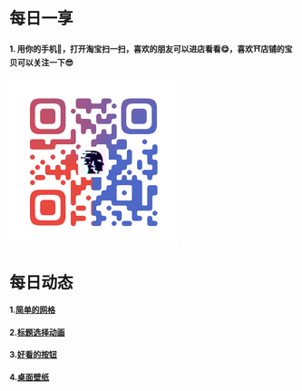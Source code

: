 # 每日一享

#### 																								 

#### 1. 用你的手机🎴，打开淘宝扫一扫，喜欢的朋友可以进店看看😋，喜欢⛩店铺的宝贝可以关注一下😎																					

<img  src="./image/qrcode.png">



# 每日动态

#### 1.[简单的网格](https://github.com/pwxpwxtop/dailyCode/blob/master/01%E7%BD%91%E6%A0%BC.html)

#### 2.[标题选择动画](https://github.com/pwxpwxtop/dailyCode/blob/master/02%E6%8C%89%E9%92%AE.html)

#### 3.[好看的按钮](https://github.com/pwxpwxtop/dailyCode/blob/master/03%E6%8C%89%E9%92%AE%E5%8A%A8%E7%94%BB.html)

#### 4.[桌面壁纸](https://github.com/pwxpwxtop/dailyCode/blob/master/04%E6%88%91%E7%9A%843D%E7%9B%92%E5%AD%90.html)
